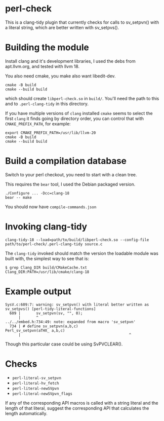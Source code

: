 # perl-check

This is a clang-tidy plugin that currently checks for calls to
sv_setpvn() with a literal string, which are better written with
sv_setpvs().

# Building the module

Install clang and it's development libraries, I used the debs from
apt.llvm.org, and tested with llvm 18.

You also need cmake, you make also want libedit-dev.
```
cmake -B build
cmake --build build
```

which should create `libperl-check.so` in `build/`.  You'll need the
path to this and to `.perl-clang-tidy` in this directory.

If you have multiple versions of `clang` installed `cmake` seems to
select the first `clang` it finds going by directory order, you can
control that with `CMAKE_PREFIX_PATH`, for example:

```
export CMAKE_PREFIX_PATH=/usr/lib/llvm-20
cmake -B build
cmake --build build
```

# Build a compilation database

Switch to your perl checkout, you need to start with a clean tree.

This requires the `bear` tool, I used the Debian packaged version.

```
./Configure ... -Dcc=clang-18
bear -- make
```
You should now have `compile-commands.json`

# Invoking clang-tidy

```
clang-tidy-18 --load=path/to/build/libperl-check.so --config-file path/to/perl-check/.perl-clang-tidy source.c
```

The `clang-tidy` invoked should match the version the loadable module
was built with, the simplest way to see that is:

```
$ grep Clang_DIR build/CMakeCache.txt
Clang_DIR:PATH=/usr/lib/cmake/clang-18
```


# Example output

```
SysV.c:609:7: warning: sv_setpvn() with literal better written as sv_setpvs() [perl-tidy-literal-functions]
  609 |       sv_setpvn(sv, "", 0);
      |       ^
../../embed.h:734:49: note: expanded from macro 'sv_setpvn'
  734 | # define sv_setpvn(a,b,c)                       Perl_sv_setpvn(aTHX_ a,b,c)
      |                                                 ^
```
Though this particular case could be using SvPVCLEAR().

# Checks

* `perl-literal-sv_setpvn`
* `perl-literal-hv_fetch`
* `perl-literal-newSVpvn`
* `perl-literal-newSVpvn_flags`

If any of the corresponding API macros is called with a string literal
and the length of that literal, suggest the corresponding API that
calculates the length automatically.
